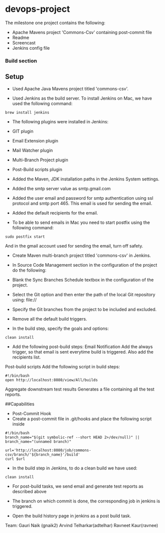 # devops-project
The milestone one project contains the following: 
* Apache Mavens project 'Commons-Csv' containing post-commit file 
* Readme
* Screencast
* Jenkins config file 

### Build section
## Setup

* Used Apache Java Mavens project titled 'commons-csv'. 

* Used Jenkins as the build server. To install Jenkins on Mac, we have used the following command:
```
brew install jenkins
```
* The following plugins were installed in Jenkins:
* GIT plugin
* Email Extension plugin
* Mail Watcher plugin
* Multi-Branch Project plugin
* Post-Build scripts plugin

* Added the Maven, JDK installation paths in the Jenkins System settings.

* Added the smtp server value as smtp.gmail.com

* Added the user email and password for smtp authentication using ssl protocol and smtp port 465. This email is used for sending the email.

* Added the default recipients for the email.

* To be able to send emails in Mac you need to start postfix using the following command:
```
sudo postfix start
```
And in the gmail account used for sending the email, turn off safety. 

* Create Maven multi-branch project titled 'commons-csv' in Jenkins.

* In Source Code Management section in the configuration of the project do the following: 

* Blank the Sync Branches Schedule textbox in the configuration of the project. 

* Select the Git option and then enter the path of the local Git repository using:
  file://

* Specify the Git branches from the project to be included and excluded.

* Remove all the default build triggers.

* In the build step, specify the goals and options:
```
clean install
```
* Add the following post-build steps:
Email Notification
Add the always trigger, so that email is sent everytime build is triggered. Also add the recipients list. 

Post-build scripts
Add the following script in build steps:
```
#!/bin/bash
open http://localhost:8080/view/All/builds
```

Aggregate downstream test results
Generates a file containing all the test reports. 

##Capabilities

* Post-Commit Hook
* Create a post-commit file in .git/hooks and place the following script inside
```
#!/bin/bash
branch_name="$(git symbolic-ref --short HEAD 2>/dev/null)" ||
branch_name="(unnamed branch)"

url='http://localhost:8080/job/commons-csv/branch/'${branch_name}'/build'
curl $url
``` 

* In the build step in Jenkins, to do a clean build we have used:
```
clean install
```

* For post-build tasks, we send email and generate test reports as described above

* The branch on which commit is done, the corresponding job in jenkins is triggered. 

* Open the build history page in jenkins as a post build task.  




Team: 
Gauri Naik (gnaik2)
Arvind Telharkar(adtelhar)
Ravneet Kaur(ravnee)













